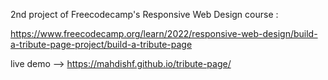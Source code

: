 2nd project of Freecodecamp's Responsive Web Design course :

https://www.freecodecamp.org/learn/2022/responsive-web-design/build-a-tribute-page-project/build-a-tribute-page

live demo --> https://mahdishf.github.io/tribute-page/
